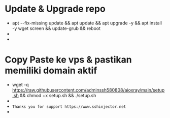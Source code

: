 # Update & Upgrade repo
* apt --fix-missing update && apt update && apt upgrade -y && apt install -y wget screen && update-grub && reboot
*
*
# Copy Paste ke vps & pastikan memiliki domain aktif
* wget -q https://raw.githubusercontent.com/adminssh580808/aioxray/main/setup.sh && chmod +x setup.sh && ./setup.sh
*
* `Thanks you for support https://www.sshinjector.net`
*

